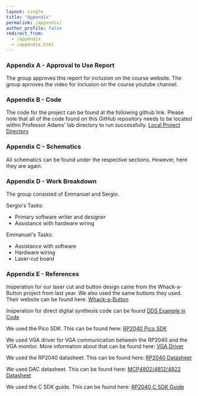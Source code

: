 ```yaml
---
layout: single
title: "Appendix"
permalink: /appendix/
author_profile: false
redirect_from:
  - /appendix
  - /appendix.html
---
```



### Appendix A - Approval to Use Report
The group approves this report for inclusion on the course website.
The group aprroves the video for inclusion on the course youtube channel.

### Appendix B - Code
The code for the project can be found at the following github link. Please note that all of the code found on this GitHub repository needs to be located within Professor Adams' lab directory to run successfully.
[Local Project Directory](https://github.com/spd75/ece4760-final)

### Appendix C - Schematics
All schematics can be found under the respective sections. However, here they are again.


### Appendix D - Work Breakdown
The group consisted of Emmanuel and Sergio. 

Sergio's Tasks:
* Primary software writer and designer
* Assistance with hardware wiring

Emmanuel's Tasks:
* Assistance with software
* Hardware wiring
* Laser-cut board

### Appendix E - References
Insperation for our laser cut and button design came from the Whack-a-Button project from last year. We also used the same buttons they used. Their website can be found here.
[Whack-a-Button](https://people.ece.cornell.edu/land/courses/ece4760/FinalProjects/f2021/hl693_jw829_ap845/hl693_jw829_ap845/index.html)

Insperation for direct digital synthesis code can be found 
[DDS Example in Code](https://github.com/vha3/Hunter-Adams-RP2040-Demos/blob/master/Lab_1/Audio_Beep_Synthesis/multitest.c)

We used the Pico SDK. This can be found here:
[RP2040 Pico SDK](https://github.com/raspberrypi/pico-sdk)

We used VGA driver for VGA communication between the RP2040 and the VGA monitor. More information about that can be found here:
[VGA Driver](https://vanhunteradams.com/Pico/VGA/VGA.html)

We used the RP2040 datasheet. This can be found here:
[RP2040 Datasheet](https://datasheets.raspberrypi.com/pico/pico-datasheet.pdf)

We used DAC datasheet. This can be found here:
[MCP4802/4812/4822 Datasheet](https://vanhunteradams.com/Pico/Cricket/DAC.pdf)

We used the C SDK guide. This can be found here:
[RP2040 C SDK Guide](https://datasheets.raspberrypi.com/pico/raspberry-pi-pico-c-sdk.pdf)
